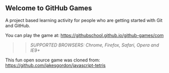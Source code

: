 ## Welcome to GitHub Games

A project based learning activity for people who are getting started with Git and GitHub.

You can play the game at: https://githubschool.github.io/github-games/com

>> _*SUPPORTED BROWSERS*: Chrome, Firefox, Safari, Opera and IE9+_

This fun open source game was cloned from: https://github.com/jakesgordon/javascript-tetris
